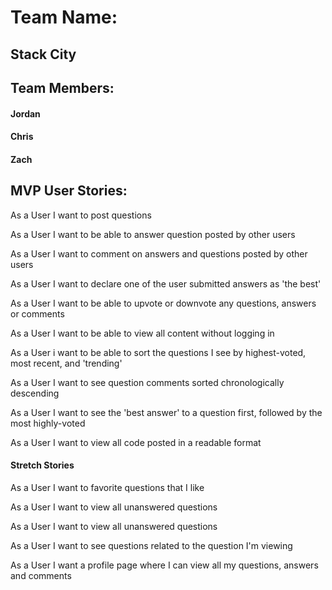 # Team Name:
## Stack City

## Team Members:
#### Jordan
#### Chris
#### Zach

## MVP User Stories:

As a User I want to post questions

As a User I want to be able to answer question posted by other users

As a User I want to comment on answers and questions posted by other users

As a User I want to declare one of the user submitted answers as 'the best'

As a User I want to be able to upvote or downvote any questions, answers or comments

As a User I want to be able to view all content without logging in

As a User i want to be able to sort the questions I see by highest-voted, most recent, and 'trending'

As a User I want to see question comments sorted chronologically descending

As a User I want to see the 'best answer' to a question first, followed by the most highly-voted

As a User I want to view all code posted in a readable format


#### Stretch Stories

As a User I want to favorite questions that I like

As a User I want to view all unanswered questions

As a User I want to view all unanswered questions

As a User I want to see questions related to the question I'm viewing

As a User I want a profile page where I can view all my questions, answers and comments

